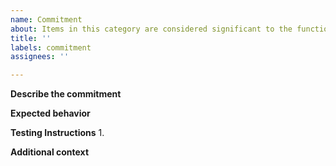 ```yaml
---
name: Commitment
about: Items in this category are considered significant to the functionality of the software, the workload of the subsystem or a promised commitment to customers or the MGSS Program Office
title: ''
labels: commitment
assignees: ''

---
```


<!--
Because of their significance, items in this category require a rationale for why the task is doing them. Valid rationales would include:

- The initial implementation of approved requirements
- The implementation of an approved change request
- The implementation of an action item approved by the Program Office
- A work agreement that includes deliverables or a specific description of the work in the RLI (a general overview or level of effort is not sufficient).
-->

**Describe the commitment**
<!-- A clear and concise description of what the commitment is. -->

**Expected behavior**
<!-- A clear and concise description of what you expect to happen. -->

**Testing Instructions**
1. 

**Additional context**
<!-- Add any other context or screenshots about the commitment here. -->

<!-- REPORT SECTION
Fill in any of the below values that apply, they can then be pulled out for reporting purposes. Add the information directly after the ":" on one line.

Who reported this?
$$reporter:

Is there an ask ticket number (ex. 322)?
$$ask:

Time estimate (ex. 3 days or 8 hours)
$$estimate:

Is there a rationale?
$$rationale:

END REPORT SECTION -->